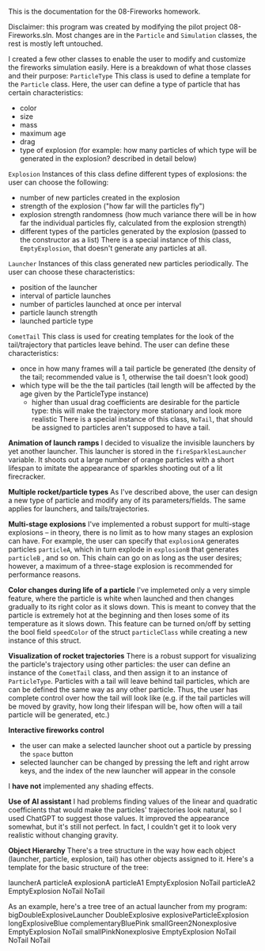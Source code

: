 This is the documentation for the 08-Fireworks homework.

Disclaimer: this program was created by modifying the pilot project 08-Fireworks.sln.
Most changes are in the `Particle` and `Simulation` classes, the rest is mostly left untouched.

I created a few other classes to enable the user to modify and customize the fireworks simulation easily.
Here is a breakdown of what those classes and their purpose:
`ParticleType`
    This class is used to define a template for the `Particle` class. Here, the user can define a type of particle that has certain characteristics:
- color
- size
- mass
- maximum age
- drag
- type of explosion (for example: how many particles of which type will be generated in the explosion? described in detail below)

`Explosion`
Instances of this class define different types of explosions: the user can choose the following: 
- number of new particles created in the explosion
- strength of  the explosion ("how far will the particles fly")
- explosion strength randomness (how much variance there will be in how far the individual particles fly, calculated from the explosion strength)
- different types of the particles generated by the explosion (passed to the constructor as a list)
There is a special instance of this class, `EmptyExplosion`, that doesn't generate any particles at all.

`Launcher`
Instances of this class generated new particles periodically. The user can choose these characteristics:
- position of the launcher
- interval of particle launches
- number of particles launched at once per interval
- particle launch strength
- launched particle type

`CometTail`
This class is used for creating templates for the look of the tail/trajectory that particles leave behind.
The user can define these characteristics:
- once in how many frames will a tail particle be generated (the density of the tail; recommended value is 1, otherwise the tail doesn't look good)
- which type will be the the tail particles (tail length will be affected by the age given by the ParticleType instance)
    - higher than usual drag coefficients are desirable for the particle type: this will make the trajectory more stationary and look more realistic
There is a special instance of this class, `NoTail`, that should be assigned to particles aren't supposed to have a tail.

**Animation of launch ramps**
I decided to visualize the invisible launchers by yet another launcher. This launcher is stored in the `fireSparklesLauncher` variable. It shoots out a large number of orange particles with a short lifespan to imitate the appearance of sparkles shooting out of a lit firecracker.

**Multiple rocket/particle types**
As I've described above, the user can design a new type of particle and modify any of its parameters/fields. The same applies for launchers, and tails/trajectories.

**Multi-stage explosions**
I've implemented a robust support for multi-stage explosions – in theory, there is no limit as to how many stages an explosion can have. For example, the user can specify that `explosionA` generates particles `particleA`, which in turn explode in `explosionB` that generates `particleB` , and so on. This chain can go on as long as the user desires; however, a maximum of a three-stage explosion is recommended for performance reasons.

**Color changes during life of a particle**
I've implemeted only a very simple feature, where the particle is white when launched and then changes gradually to its right color as it slows down. This is meant to convey that the particle is extremely hot at the beginning and then loses some of its temperature as it slows down. This feature can be turned on/off by setting the bool field `speedColor` of the struct `particleClass` while creating a new instance of this struct.

**Visualization of rocket trajectories**
There is a robust support for visualizing the particle's trajectory using other particles: the user can define an instance of the `CometTail` class, and then assign it to an instance of `ParticleType`. Particles with a tail will leave behind tail particles, which are can be defined the same way as any other particle. Thus, the user has complete control over how the tail will look like (e.g. if the tail particles will be moved by gravity, how long their lifespan will be, how often will a tail particle will be generated, etc.)

**Interactive fireworks control**
- the user can make a selected launcher shoot out a particle by pressing the `space` button
- selected launcher can be changed by pressing the left and right arrow keys, and the index of the new launcher will appear in the console


I **have not** implemented any shading effects.


**Use of AI assistant**
I had problems finding values of the linear and quadratic coefficients that would make the particles' trajectories look natural, so I used ChatGPT to suggest those values. It improved the appearance somewhat, but it's still not perfect. In fact, I couldn't get it to look very realistic without changing gravity.


**Object Hierarchy**
There's a tree structure in the way how each object (launcher, particle, explosion, tail) has other objects assigned to it.
Here's a template for the basic structure of the tree:

launcherA
    particleA
        explosionA
            particleA1
                EmptyExplosion
                NoTail
            particleA2
                EmptyExplosion
                NoTail
        NoTail

As an example, here's a tree tree of an actual launcher from my program:
bigDoubleExplosiveLauncher
    DoubleExplosive
        explosiveParticleExplosion
            longExplosiveBlue
                complementaryBluePink
                    smallGreen2Nonexplosive
                        EmptyExplosion
                        NoTail
                    smallPinkNonexplosive
                        EmptyExplosion
                        NoTail
                NoTail
        NoTail
